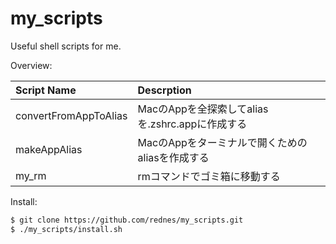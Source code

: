 # my_scripts
Useful shell scripts for me.

Overview:

| Script Name           | Descrption                                      |
|:----------------------|:------------------------------------------------|
| convertFromAppToAlias | MacのAppを全探索してaliasを.zshrc.appに作成する |
| makeAppAlias          | MacのAppをターミナルで開くためのaliasを作成する |
| my_rm                 | rmコマンドでゴミ箱に移動する                    |


Install:
```sh
$ git clone https://github.com/rednes/my_scripts.git
$ ./my_scripts/install.sh
```
